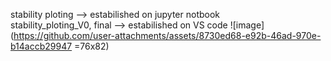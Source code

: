 stability ploting --> estabilished on jupyter notbook  
stability_ploting_V0, final --> estabilished on VS code
![image](https://github.com/user-attachments/assets/8730ed68-e92b-46ad-970e-b14accb29947 =76x82)
